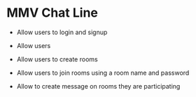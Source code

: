 # MMV Chat Line

- Allow users to login and signup
- Allow users 


- Allow users to create rooms

- Allow users to join rooms using a room name and password
- Allow to create message on rooms they are participating